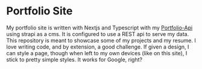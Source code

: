 # Portfolio Site

My portfolio site is written with Nextjs and Typescript with my [Portfolio-Api](https://github.com/Leaderfirestar/portfolio-api) using strapi as a cms. It is configured to use a REST api to serve my data. This repository is meant to showcase some of my projects and my resume. I love writing code, and by extension, a good challenge. If given a design, I can style a page, though when left to my own devices (like on this site), I stick to pretty simple styles. It works for Google, right?
